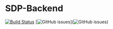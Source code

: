 # SDP-Backend
[![Build Status](https://travis-ci.org/katOfMordor/SDP-Backend.svg?branch=master)](https://travis-ci.org/katOfMordor/SDP-Backend)
[![GitHub issues](https://img.shields.io/github/issues-raw/badges/shields.svg)](![GitHub issues](https://img.shields.io/github/issues-raw/badges/shields.svg))
